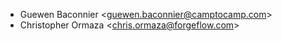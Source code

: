 - Guewen Baconnier \<<guewen.baconnier@camptocamp.com>\>
- Christopher Ormaza \<<chris.ormaza@forgeflow.com>\>
